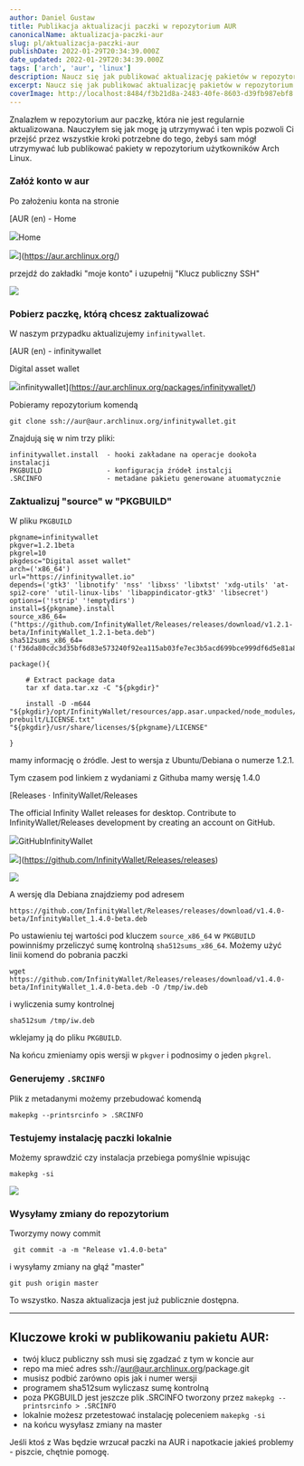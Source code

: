 ```yaml
---
author: Daniel Gustaw
title: Publikacja aktualizacji paczki w repozytorium AUR
canonicalName: aktualizacja-paczki-aur
slug: pl/aktualizacja-paczki-aur
publishDate: 2022-01-29T20:34:39.000Z
date_updated: 2022-01-29T20:34:39.000Z
tags: ['arch', 'aur', 'linux']
description: Naucz się jak publikować aktualizację pakietów w repozytorium użytkowników Arch Linux.
excerpt: Naucz się jak publikować aktualizację pakietów w repozytorium użytkowników Arch Linux.
coverImage: http://localhost:8484/f3b21d8a-2483-40fe-8603-d39fb987ebf8.avif
---
```


Znalazłem w repozytorium aur paczkę, która nie jest regularnie aktualizowana. Nauczyłem się jak mogę ją utrzymywać i ten wpis pozwoli Ci przejść przez wszystkie kroki potrzebne do tego, żebyś sam mógł utrzymywać lub publikować pakiety w repozytorium użytkowników Arch Linux.

### Załóż konto w aur

Po założeniu konta na stronie

[AUR (en) - Home

![](https://aur.archlinux.org/images/favicon.ico)Home

![](https://aur.archlinux.org/images/rss.svg)](https://aur.archlinux.org/)

przejdź do zakładki "moje konto" i uzupełnij "Klucz publiczny SSH"

![](http://localhost:8484/08559ea5-1a3c-40c5-96f0-d5e3b34148cf.avif)

### Pobierz paczkę, którą chcesz zaktualizować

W naszym przypadku aktualizujemy `infinitywallet`.

[AUR (en) - infinitywallet

Digital asset wallet

![](https://aur.archlinux.org/images/favicon.ico)infinitywallet](https://aur.archlinux.org/packages/infinitywallet/)

Pobieramy repozytorium komendą

```
git clone ssh://aur@aur.archlinux.org/infinitywallet.git
```

Znajdują się w nim trzy pliki:

```
infinitywallet.install  - hooki zakładane na operacje dookoła instalacji
PKGBUILD                - konfiguracja źródeł instalcji
.SRCINFO                - metadane pakietu generowane atuomatycznie
```

### Zaktualizuj "source" w "PKGBUILD"

W pliku `PKGBUILD`

```
pkgname=infinitywallet
pkgver=1.2.1beta
pkgrel=10
pkgdesc="Digital asset wallet"
arch=('x86_64')
url="https://infinitywallet.io"
depends=('gtk3' 'libnotify' 'nss' 'libxss' 'libxtst' 'xdg-utils' 'at-spi2-core' 'util-linux-libs' 'libappindicator-gtk3' 'libsecret')
options=('!strip' '!emptydirs')
install=${pkgname}.install
source_x86_64=("https://github.com/InfinityWallet/Releases/releases/download/v1.2.1-beta/InfinityWallet_1.2.1-beta.deb")
sha512sums_x86_64=('f36da80cdc3d35bf6d83e573240f92ea115ab03fe7ec3b5acd699bce999df6d5e81a8ab1966ad8977773bbba2710e3fb6fba0229c3195262cd698e938fd864de')

package(){

	# Extract package data
	tar xf data.tar.xz -C "${pkgdir}"

	install -D -m644 "${pkgdir}/opt/InfinityWallet/resources/app.asar.unpacked/node_modules/phantomjs-prebuilt/LICENSE.txt" "${pkgdir}/usr/share/licenses/${pkgname}/LICENSE"

}
```

mamy informację o źródle. Jest to wersja z Ubuntu/Debiana o numerze 1.2.1.

Tym czasem pod linkiem z wydaniami z Githuba mamy wersję 1.4.0

[Releases · InfinityWallet/Releases

The official Infinity Wallet releases for desktop. Contribute to InfinityWallet/Releases development by creating an account on GitHub.

![](https://github.githubassets.com/favicons/favicon.svg)GitHubInfinityWallet

![](https://opengraph.githubassets.com/35c9d7d692036ba82a86d7902eb4aa0e971f98303fbf7e3d573a97a339c532b2/InfinityWallet/Releases)](https://github.com/InfinityWallet/Releases/releases)

![](http://localhost:8484/03aa2c9c-5c02-48c1-b89a-5b6dc474378b.avif)

A wersję dla Debiana znajdziemy pod adresem

```
https://github.com/InfinityWallet/Releases/releases/download/v1.4.0-beta/InfinityWallet_1.4.0-beta.deb
```

Po ustawieniu tej wartości pod kluczem `source_x86_64` w `PKGBUILD` powinniśmy przeliczyć sumę kontrolną `sha512sums_x86_64`. Możemy użyć linii komend do pobrania paczki

```
wget https://github.com/InfinityWallet/Releases/releases/download/v1.4.0-beta/InfinityWallet_1.4.0-beta.deb -O /tmp/iw.deb
```

i wyliczenia sumy kontrolnej

```
sha512sum /tmp/iw.deb
```

wklejamy ją do pliku `PKGBUILD`.

Na końcu zmieniamy opis wersji w `pkgver` i podnosimy o jeden `pkgrel`.

### Generujemy `.SRCINFO`

Plik z metadanymi możemy przebudować komendą

```
makepkg --printsrcinfo > .SRCINFO
```

### Testujemy instalację paczki lokalnie

Możemy sprawdzić czy instalacja przebiega pomyślnie wpisując

```
makepkg -si
```

![](http://localhost:8484/edfefedf-af85-409b-9e6d-ff33fbeefd07.avif)

### Wysyłamy zmiany do repozytorium

Tworzymy nowy commit

```
 git commit -a -m "Release v1.4.0-beta"
```

i wysyłamy zmiany na głąź "master"

```
git push origin master
```

To wszystko. Nasza aktualizacja jest już publicznie dostępna.

---

## Kluczowe kroki w publikowaniu pakietu AUR:

* twój klucz publiczny ssh musi się zgadzać z tym w koncie aur
* repo ma mieć adres ssh://[aur@aur.archlinux.org](mailto:aur@aur.archlinux.org)/package.git
* musisz podbić zarówno opis jak i numer wersji
* programem sha512sum wyliczasz sumę kontrolną
* poza PKGBUILD jest jeszcze plik .SRCINFO tworzony przez `makepkg --printsrcinfo > .SRCINFO`
* lokalnie możesz przetestować instalację poleceniem `makepkg -si`
* na końcu wysyłasz zmiany na master

Jeśli ktoś z Was będzie wrzucał paczki na AUR i napotkacie jakieś problemy - piszcie, chętnie pomogę.
